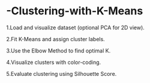 # -Clustering-with-K-Means
1.Load and visualize dataset (optional PCA for 2D view).

2.Fit K-Means and assign cluster labels.

3.Use the Elbow Method to find optimal K.

4.Visualize clusters with color-coding.

5.Evaluate clustering using Silhouette Score.
